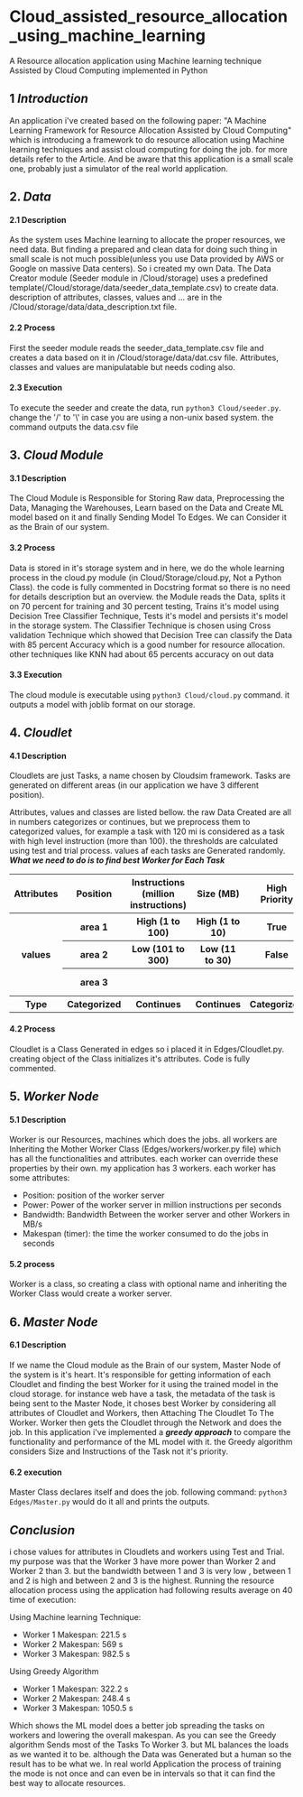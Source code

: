 # Cloud_assisted_resource_allocation_using_machine_learning
A Resource allocation application using Machine learning technique Assisted by Cloud Computing implemented in Python

## 1 ***Introduction***
An application i've created based on the following paper:
"A Machine Learning Framework for Resource Allocation Assisted by Cloud Computing" which is introducing a framework to do
resource allocation using Machine learning techniques and assist cloud computing for doing the job. for more details refer to the Article. And be aware that this application is a small scale one, probably just a simulator of the real world application.

## 2. ***Data***
#### 2.1 Description
As the system uses Machine learning to allocate the proper resources, we need data. But finding a prepared and clean data
for doing such thing in small scale is not much possible(unless you use Data provided by AWS or Google on massive Data centers).
So i created my own Data. The Data Creator module (Seeder module in /Cloud/storage) uses a predefined template(/Cloud/storage/data/seeder_data_template.csv) to create data. description of attributes, classes, values and ... are in the /Cloud/storage/data/data_description.txt file.

#### 2.2 Process
First the seeder module reads the seeder_data_template.csv file and creates a data based on it in /Cloud/storage/data/dat.csv file.
Attributes, classes and values are manipulatable but needs coding also.

#### 2.3 Execution
To execute the seeder and create the data, run `python3 Cloud/seeder.py`. change the '/' to '\\' in case you are using a non-unix based system.
the command outputs the data.csv file

## 3. ***Cloud Module***

#### 3.1 Description
The Cloud Module is Responsible for Storing Raw data, Preprocessing the Data, Managing the Warehouses, Learn based on the Data
and Create ML model based on it and finally Sending Model To Edges. We can Consider it as the Brain of our system.

#### 3.2 Process
Data is stored in it's storage system and in here, we do the whole learning process in the cloud.py module (in Cloud/Storage/cloud.py, Not a Python Class). the code is fully commented in Docstring format so there is no need for details description but an overview. the Module reads the Data, splits it on 70 percent for training and 30 percent testing, Trains it's model using Decision Tree Classifier Technique, Tests it's model and persists it's model in the storage system.
The Classifier Technique is chosen using Cross validation Technique which showed that Decision Tree can classify the Data with 85 percent Accuracy which is a good number for resource allocation. other techniques like KNN had about 65 percents accuracy on out data

#### 3.3 Execution
The cloud module is executable using `python3 Cloud/cloud.py` command. it outputs a model with joblib format on our storage.

## 4. ***Cloudlet***

#### 4.1 Description
Cloudlets are just Tasks, a name chosen by Cloudsim framework. Tasks are generated on different areas (in our application we have 3 different position).

Attributes, values and classes are listed bellow. the raw Data Created are all in numbers categorizes or continues, but we preprocess them to categorized values, for example a task with 120 mi is considered as a task with high level instruction (more than 100). the thresholds are calculated using test and trial process.
values af each tasks are Generated randomly.
***What we need to do is to find best Worker for Each Task***
<table>
  <tr>
    <th>
      Attributes
    </th>
    <th>
      Position
    </th>
    <th>
      Instructions (million instructions)
    </th>
    <th>
      Size (MB)
    </th>
    <th>
      High Priority
    </th>
    <th>
      Allocated Worker (Class)
    </th>
  </tr>
  <tr>
    <th rowspan=3>
      values
    </th>
    <th>
      area 1
    </th>
    <th>
      High (1 to 100)
    </th>
    <th>
      High (1 to 10)
    </th>
    <th>
      True
    </th>
    <th>
      Worker in Area 1
    </th>
  </tr>
  <tr>
    <th>
      area 2
    </th>
    <th>
      Low (101 to 300)
    </th>
    <th>
      Low (11 to 30)
    </th>
    <th>
      False
    </th>
    <th>
      Worker in Area 2
    </th>
  </tr>
  <tr>
    <th>
      area 3
    </th>
    <th>
    </th>
    <th>
    </th>
    <th>
    </th>
    <th>
      Worker in area 3
    </th>
  </tr>
  <tr>
    <th>
      Type
    </th>
    <th>
      Categorized
    </th>
    <th>
      Continues
    </th>
    <th>
      Continues
    </th>
    <th>
      Categorized
    </th>
    <th>
      Categorized
    </th>
  </tr>
</table>

#### 4.2 Process
Cloudlet is a Class Generated in edges so i placed it in Edges/Cloudlet.py. creating object of the Class initializes it's attributes. Code is fully commented.

## 5. ***Worker Node***

#### 5.1 Description
Worker is our Resources, machines which does the jobs. all workers are Inheriting the Mother Worker Class (Edges/workers/worker.py file) which has all the functionalities and attributes. each worker can override these properties by their own.
my application has 3 workers. each worker has some attributes:

<ul>
  <li>
    Position: position of the worker server
  </li>
  <li>
    Power: Power of the worker server in million instructions per seconds
  </li>
  <li>
    Bandwidth: Bandwidth Between the worker server and other Workers in MB/s
  </li>
  <li>
    Makespan (timer): the time the worker consumed to do the jobs in seconds
  </li>
</ul>

#### 5.2 process
Worker is a class, so creating a class with optional name and inheriting the Worker Class would create a worker server.

## 6. ***Master Node***

#### 6.1 Description
If we name the Cloud module as the Brain of our system, Master Node of the system is it's heart. It's responsible for getting information of each Cloudlet and finding the best Worker for it using the trained model in the cloud storage. for instance web have a task, the metadata of the task is being sent to the Master Node, it choses best Worker by considering all attributes of Cloudlet and Workers, then Attaching The Cloudlet To The Worker. Worker then gets the Cloudlet through the Network and does the job.
In this application i've implemented a ***greedy approach*** to compare the functionality and performance of the ML model with it. the Greedy algorithm considers Size and Instructions of the Task not it's priority.

#### 6.2 execution
Master Class declares itself and does the job. following command: `python3 Edges/Master.py` would do it all and prints the outputs.

## ***Conclusion***

i chose values for attributes in Cloudlets and workers using Test and Trial. my purpose was that the Worker 3 have more power
than Worker 2 and Worker 2 than 3. but the bandwidth between 1 and 3 is very low , between 1 and 2 is high and between 2 and 3 is the highest.
Running the resource allocation process using the application had following results average on 40 time of execution:

Using Machine learning Technique:
<ul>
    <li>
      Worker 1 Makespan:  221.5 s
    </li>
    <li>
      Worker 2 Makespan:  569 s
    </li>
    <li>
      Worker 3 Makespan:  982.5 s
    </li>
</ul>

Using Greedy Algorithm
<ul>
    <li>
      Worker 1 Makespan:  322.2 s
    </li>
    <li>
      Worker 2 Makespan:  248.4 s
    </li>
    <li>
      Worker 3 Makespan:  1050.5 s
    </li>
</ul>

Which shows the ML model does a better job spreading the tasks on workers and lowering the overall makespan.
As you can see the Greedy algorithm Sends most of the Tasks To Worker 3. but ML balances the loads as we wanted it to be.
although the Data was Generated but a human so the result has to be what we. In real world Application the process of training the mode is not once and can even be in intervals so that it can find the best way to allocate resources.
